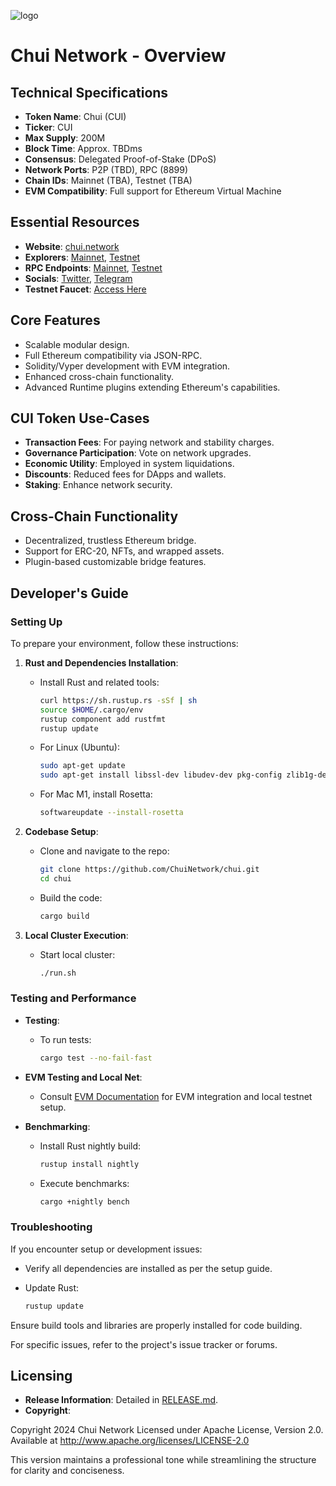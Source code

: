 ![logo](https://github.com/ChuiNetwork/.github/assets/56628755/59313d24-8ab2-4383-9a84-9e5449a58844)

# Chui Network - Overview

## Technical Specifications

- **Token Name**: Chui (CUI)
- **Ticker**: CUI
- **Max Supply**: 200M
- **Block Time**: Approx. TBDms
- **Consensus**: Delegated Proof-of-Stake (DPoS)
- **Network Ports**: P2P (TBD), RPC (8899)
- **Chain IDs**: Mainnet (TBA), Testnet (TBA)
- **EVM Compatibility**: Full support for Ethereum Virtual Machine

## Essential Resources

- **Website**: [chui.network](https://chui.network)
- **Explorers**: [Mainnet](https://evm.chuiscan.io), [Testnet](https://testnet.chuiscan.io)
- **RPC Endpoints**: [Mainnet](https://rpc-main-1.chui.network), [Testnet](https://rpc-test-1.chui.network)
- **Socials**: [Twitter](https://twitter.com/chuinetwork), [Telegram](https://t.me/ChuiNetwork)
- **Testnet Faucet**: [Access Here](https://evm-faucet.chui.network)

## Core Features

- Scalable modular design.
- Full Ethereum compatibility via JSON-RPC.
- Solidity/Vyper development with EVM integration.
- Enhanced cross-chain functionality.
- Advanced Runtime plugins extending Ethereum's capabilities.

## CUI Token Use-Cases

- **Transaction Fees**: For paying network and stability charges.
- **Governance Participation**: Vote on network upgrades.
- **Economic Utility**: Employed in system liquidations.
- **Discounts**: Reduced fees for DApps and wallets.
- **Staking**: Enhance network security.

## Cross-Chain Functionality

- Decentralized, trustless Ethereum bridge.
- Support for ERC-20, NFTs, and wrapped assets.
- Plugin-based customizable bridge features.

## Developer's Guide

### Setting Up

To prepare your environment, follow these instructions:

1. **Rust and Dependencies Installation**:

   - Install Rust and related tools:
     ```bash
     curl https://sh.rustup.rs -sSf | sh
     source $HOME/.cargo/env
     rustup component add rustfmt
     rustup update
     ```

   - For Linux (Ubuntu):
     ```bash
     sudo apt-get update
     sudo apt-get install libssl-dev libudev-dev pkg-config zlib1g-dev llvm clang cmake make libprotobuf-dev protobuf-compiler
     ```

   - For Mac M1, install Rosetta:
     ```bash
     softwareupdate --install-rosetta
     ```

2. **Codebase Setup**:

   - Clone and navigate to the repo:
     ```bash
     git clone https://github.com/ChuiNetwork/chui.git
     cd chui
     ```

   - Build the code:
     ```bash
     cargo build
     ```

3. **Local Cluster Execution**:

   - Start local cluster:
     ```bash
     ./run.sh
     ```

### Testing and Performance

- **Testing**:

  - To run tests:
    ```bash
    cargo test --no-fail-fast
    ```

- **EVM Testing and Local Net**:

  - Consult [EVM Documentation](https://docs.chui.network/evm) for EVM integration and local testnet setup.

- **Benchmarking**:

  - Install Rust nightly build:
    ```bash
    rustup install nightly
    ```

  - Execute benchmarks:
    ```bash
    cargo +nightly bench
    ```

### Troubleshooting

If you encounter setup or development issues:

- Verify all dependencies are installed as per the setup guide.

- Update Rust:
  ```bash
  rustup update

Ensure build tools and libraries are properly installed for code building.

For specific issues, refer to the project's issue tracker or forums.

## Licensing

- **Release Information**: Detailed in [RELEASE.md](RELEASE.md).
- **Copyright**:

Copyright 2024 Chui Network
Licensed under Apache License, Version 2.0.
Available at http://www.apache.org/licenses/LICENSE-2.0


This version maintains a professional tone while streamlining the structure for clarity and conciseness.
